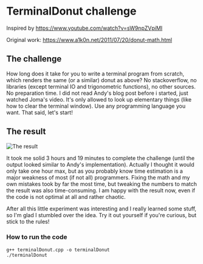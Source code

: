 # TerminalDonut challenge
Inspired by https://www.youtube.com/watch?v=sW9npZVpiMI

Original work: https://www.a1k0n.net/2011/07/20/donut-math.html

## The challenge
How long does it take for you to write a terminal program from scratch, which renders the same (or a similar) donut as above? No stackoverflow, no libraries (except terminal IO and trigonometric functions), no other sources. No preparation time. I did not read Andy's blog post before i started, just watched Joma's video. It's only allowed to look up elementary things (like how to clear the terminal window). Use any programming language you want. That said, let's start!

## The result
![The result](https://github.com/erikgoe/TerminalDonutChallenge/result.png "The result")

It took me solid 3 hours and 19 minutes to complete the challenge (until the output looked similar to Andy's implementation). Actually I thought it would only take one hour max, but as you probably know time estimation is a major weakness of most (if not all) programmers. Fixing the math and my own mistakes took by far the most time, but tweaking the numbers to match the result was also time-consuming. I am happy with the result now, even if the code is not optimal at all and rather chaotic. 

After all this little experiment was interesting and I really learned some stuff, so I'm glad I stumbled over the idea. Try it out yourself if you're curious, but stick to the rules!

### How to run the code
    g++ terminalDonut.cpp -o terminalDonut
    ./terminalDonut
